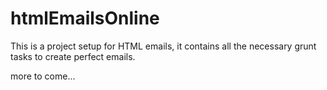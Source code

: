 # htmlEmailsOnline
This is a project setup for HTML emails, it contains all the necessary grunt tasks to create perfect emails.

more to come...
